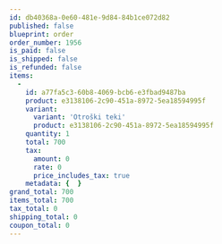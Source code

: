 ```yaml
---
id: db40368a-0e60-481e-9d84-84b1ce072d82
published: false
blueprint: order
order_number: 1956
is_paid: false
is_shipped: false
is_refunded: false
items:
  -
    id: a77fa5c3-60b8-4069-bcb6-e3fbad9487ba
    product: e3138106-2c90-451a-8972-5ea18594995f
    variant:
      variant: 'Otroški teki'
      product: e3138106-2c90-451a-8972-5ea18594995f
    quantity: 1
    total: 700
    tax:
      amount: 0
      rate: 0
      price_includes_tax: true
    metadata: {  }
grand_total: 700
items_total: 700
tax_total: 0
shipping_total: 0
coupon_total: 0
---
```

